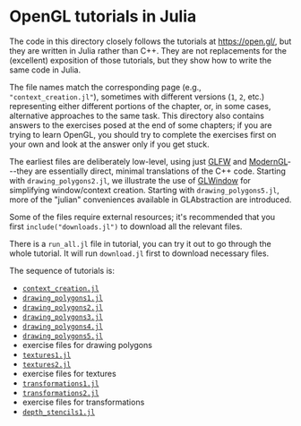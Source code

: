 # OpenGL tutorials in Julia

The code in this directory closely follows the tutorials at
https://open.gl/, but they are written in Julia rather than C++.  They
are not replacements for the (excellent) exposition of those
tutorials, but they show how to write the same code in Julia.

The file names match the corresponding page (e.g.,
`"context_creation.jl"`), sometimes with different versions (`1`, `2`,
etc.) representing either different portions of the chapter, or, in
some cases, alternative approaches to the same task.  This directory
also contains answers to the exercises posed at the end of some
chapters; if you are trying to learn OpenGL, you should try to
complete the exercises first on your own and look at the answer only
if you get stuck.

The earliest files are deliberately low-level, using just
[GLFW](https://github.com/JuliaGL/GLFW.jl) and
[ModernGL](https://github.com/JuliaGL/ModernGL.jl)---they are
essentially direct, minimal translations of the C++ code. Starting
with `drawing_polygons2.jl`, we illustrate the use of
[GLWindow](https://github.com/JuliaGL/GLWindow.jl) for simplifying
window/context creation.  Starting with `drawing_polygons5.jl`, more
of the "julian" conveniences available in GLAbstraction are
introduced.

Some of the files require external resources; it's recommended that
you first `include("downloads.jl")` to download all the relevant
files.

There is a `run_all.jl` file in tutorial, you can try it out to go through the whole tutorial. It will run `download.jl` first to download necessary files.

The sequence of tutorials is:

- [`context_creation.jl`](context_creation.jl)
- [`drawing_polygons1.jl`](drawing_polygons1.jl)
- [`drawing_polygons2.jl`](drawing_polygons2.jl)
- [`drawing_polygons3.jl`](drawing_polygons3.jl)
- [`drawing_polygons4.jl`](drawing_polygons4.jl)
- [`drawing_polygons5.jl`](drawing_polygons5.jl)
- exercise files for drawing polygons
- [`textures1.jl`](textures1.jl)
- [`textures2.jl`](textures2.jl)
- exercise files for textures
- [`transformations1.jl`](transformations1.jl)
- [`transformations2.jl`](transformations2.jl)
- exercise files for transformations
- [`depth_stencils1.jl`](depth_stencils1.jl)
